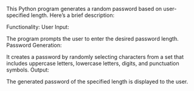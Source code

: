 This Python program generates a random password based on user-specified length. Here’s a brief description:

Functionality:
User Input:

The program prompts the user to enter the desired password length.
Password Generation:

It creates a password by randomly selecting characters from a set that includes uppercase letters, lowercase letters, digits, and punctuation symbols.
Output:

The generated password of the specified length is displayed to the user.
